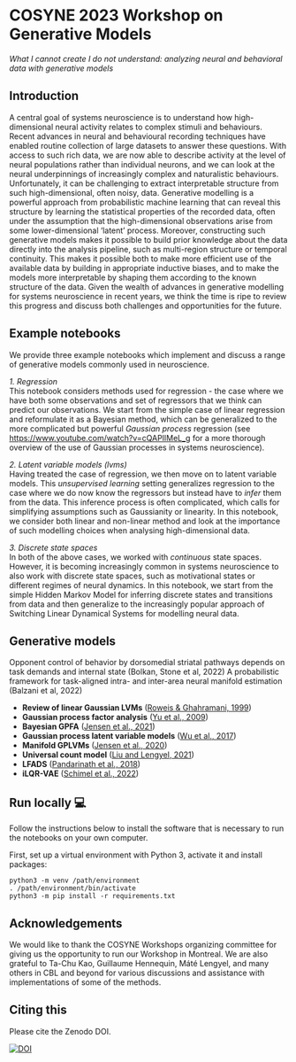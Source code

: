 # COSYNE 2023 Workshop on Generative Models

*What I cannot create I do not understand: analyzing neural and behavioral data with generative models*

## Introduction

A central goal of systems neuroscience is to understand how high-dimensional neural activity relates to complex stimuli and behaviours. Recent advances in neural and behavioural recording techniques have enabled routine collection of large datasets to answer these questions. With access to such rich data, we are now able to describe activity at the level of neural populations rather than individual neurons, and we can look at the neural underpinnings of increasingly complex and naturalistic behaviours. Unfortunately, it can be challenging to extract interpretable structure from such high-dimensional, often noisy, data. Generative modelling is a powerful approach from probabilistic machine learning that can reveal this structure by learning the statistical properties of the recorded data, often under the assumption that the high-dimensional observations arise from some lower-dimensional ‘latent’ process. Moreover, constructing such generative models makes it possible to build prior knowledge about the data directly into the analysis pipeline, such as multi-region structure or temporal continuity. This makes it possible both to make more efficient use of the available data by building in appropriate inductive biases, and to make the models more interpretable by shaping them according to the known structure of the data. Given the wealth of advances in generative modelling for systems neuroscience in recent years, we think the time is ripe to review this progress and discuss both challenges and opportunities for the future.

## Example notebooks

We provide three example notebooks which implement and discuss a range of generative models commonly used in neuroscience.

*1. Regression*\
This notebook considers methods used for regression - the case where we have both some observations and set of regressors that we think can predict our observations.
We start from the simple case of linear regression and reformulate it as a Bayesian method, which can be generalized to the more complicated but powerful *Gaussian process* regression (see https://www.youtube.com/watch?v=cQAPIlMeL_g for a more thorough overview of the use of Gaussian processes in systems neuroscience).

*2. Latent variable models (lvms)*\
Having treated the case of regression, we then move on to latent variable models. This *unsupervised learning* setting generalizes regression to the case where we do now know the regressors but instead have to *infer* them from the data.
This inference process is often complicated, which calls for simplifying assumptions such as Gaussianity or linearity.
In this notebook, we consider both linear and non-linear method and look at the importance of such modelling choices when analysing high-dimensional data.

*3. Discrete state spaces*\
In both of the above cases, we worked with *continuous* state spaces.
However, it is becoming increasingly common in systems neuroscience to also work with discrete state spaces, such as motivational states or different regimes of neural dynamics.
In this notebook, we start from the simple Hidden Markov Model for inferring discrete states and transitions from data and then generalize to the increasingly popular approach of Switching Linear Dynamical Systems for modelling neural data.

## Generative models

Opponent control of behavior by dorsomedial striatal pathways depends on task demands and internal state (Bolkan, Stone et al, 2022) 
A probabilistic framework for task-aligned intra- and inter-area neural manifold estimation (Balzani et al, 2022)
- **Review of linear Gaussian LVMs** ([Roweis & Ghahramani, 1999](https://ieeexplore.ieee.org/abstract/document/6790691))
- **Gaussian process factor analysis** ([Yu et al., 2009](https://proceedings.neurips.cc/paper/2008/hash/ad972f10e0800b49d76fed33a21f6698-Abstract.html))
- **Bayesian GPFA** ([Jensen et al., 2021](https://proceedings.neurips.cc/paper/2021/hash/58238e9ae2dd305d79c2ebc8c1883422-Abstract.html))
- **Gaussian process latent variable models** ([Wu et al., 2017](https://proceedings.neurips.cc/paper/2017/hash/b3b4d2dbedc99fe843fd3dedb02f086f-Abstract.html))
- **Manifold GPLVMs** ([Jensen et al., 2020](https://proceedings.neurips.cc/paper/2020/hash/fedc604da8b0f9af74b6cfc0fab2163c-Abstract.html))
- **Universal count model** ([Liu and Lengyel, 2021](https://proceedings.neurips.cc/paper/2021/hash/6f5216f8d89b086c18298e043bfe48ed-Abstract.html))
- **LFADS** ([Pandarinath et al., 2018](https://www.nature.com/articles/s41592-018-0109-9)) 
- **iLQR-VAE** ([Schimel et al., 2022](https://www.biorxiv.org/content/10.1101/2021.10.07.463540v2.abstract))

## Run locally 💻 

Follow the instructions below to install the software that is
necessary to run the notebooks on your own computer.

First, set up a virtual environment with Python 3, activate it 
and install packages:

```
python3 -m venv /path/environment
. /path/environment/bin/activate
python3 -m pip install -r requirements.txt
```

## Acknowledgements

We would like to thank the COSYNE Workshops organizing committee for giving us the opportunity to run our Workshop in Montreal.
We are also grateful to Ta-Chu Kao, Guillaume Hennequin, Máté Lengyel, and many others in CBL and beyond for various discussions and assistance with implementations of some of the methods.


## Citing this

Please cite the Zenodo DOI.

[![DOI](https://zenodo.org/badge/451483302.svg)](https://zenodo.org/badge/latestdoi/451483302)